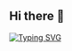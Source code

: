 ## Hi there 👋

[![Typing SVG]([typing_svg_url])](https://git.io/typing-svg)

[line1]: [This+is+Arun]
[line2]: [I+Make+Things]
[line3]: [I+Break+Things]
[line4]: [I+Make+Things+Better]
[typing_svg_url]: [https://readme-typing-svg.demolab.com/?lines=[line1];[line2];[line3];[line4]]
